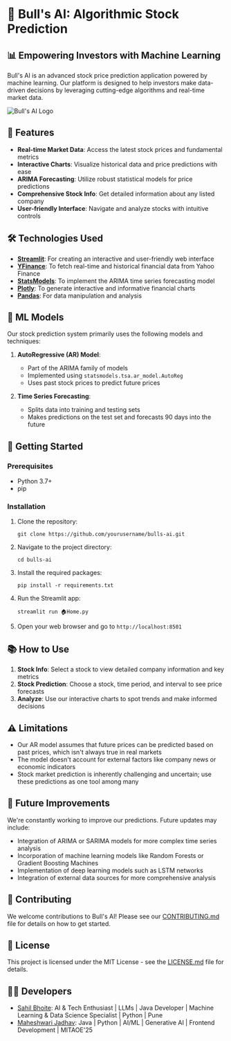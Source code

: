 # 🐂 Bull's AI: Algorithmic Stock Prediction

## 📊 Empowering Investors with Machine Learning

Bull's AI is an advanced stock price prediction application powered by machine learning. Our platform is designed to help investors make data-driven decisions by leveraging cutting-edge algorithms and real-time market data.

![Bull's AI Logo](https://your-image-url-here.com/bulls-ai-logo.png)

## 🌟 Features

- **Real-time Market Data**: Access the latest stock prices and fundamental metrics
- **Interactive Charts**: Visualize historical data and price predictions with ease
- **ARIMA Forecasting**: Utilize robust statistical models for price predictions
- **Comprehensive Stock Info**: Get detailed information about any listed company
- **User-friendly Interface**: Navigate and analyze stocks with intuitive controls

## 🛠️ Technologies Used

- **[Streamlit](https://streamlit.io/)**: For creating an interactive and user-friendly web interface
- **[YFinance](https://pypi.org/project/yfinance/)**: To fetch real-time and historical financial data from Yahoo Finance
- **[StatsModels](https://www.statsmodels.org/)**: To implement the ARIMA time series forecasting model
- **[Plotly](https://plotly.com/)**: To generate interactive and informative financial charts
- **[Pandas](https://pandas.pydata.org/)**: For data manipulation and analysis

## 🧠 ML Models

Our stock prediction system primarily uses the following models and techniques:

1. **AutoRegressive (AR) Model**: 
   - Part of the ARIMA family of models
   - Implemented using `statsmodels.tsa.ar_model.AutoReg`
   - Uses past stock prices to predict future prices

2. **Time Series Forecasting**:
   - Splits data into training and testing sets
   - Makes predictions on the test set and forecasts 90 days into the future

## 🚀 Getting Started

### Prerequisites

- Python 3.7+
- pip

### Installation

1. Clone the repository:
   ```
   git clone https://github.com/yourusername/bulls-ai.git
   ```

2. Navigate to the project directory:
   ```
   cd bulls-ai
   ```

3. Install the required packages:
   ```
   pip install -r requirements.txt
   ```

4. Run the Streamlit app:
   ```
   streamlit run 🏠Home.py
   ```

5. Open your web browser and go to `http://localhost:8501`

## 📚 How to Use

1. **Stock Info**: Select a stock to view detailed company information and key metrics
2. **Stock Prediction**: Choose a stock, time period, and interval to see price forecasts
3. **Analyze**: Use our interactive charts to spot trends and make informed decisions

## ⚠️ Limitations

- Our AR model assumes that future prices can be predicted based on past prices, which isn't always true in real markets
- The model doesn't account for external factors like company news or economic indicators
- Stock market prediction is inherently challenging and uncertain; use these predictions as one tool among many

## 🔮 Future Improvements

We're constantly working to improve our predictions. Future updates may include:

- Integration of ARIMA or SARIMA models for more complex time series analysis
- Incorporation of machine learning models like Random Forests or Gradient Boosting Machines
- Implementation of deep learning models such as LSTM networks
- Integration of external data sources for more comprehensive analysis

## 👥 Contributing

We welcome contributions to Bull's AI! Please see our [CONTRIBUTING.md](CONTRIBUTING.md) file for details on how to get started.

## 📄 License

This project is licensed under the MIT License - see the [LICENSE.md](LICENSE.md) file for details.

## 👨‍💻 Developers

- [Sahil Bhoite](https://www.linkedin.com/in/sahil-bhoite/): AI & Tech Enthusiast | LLMs | Java Developer | Machine Learning & Data Science Specialist | Python | Pune
- [Maheshwari Jadhav](https://www.linkedin.com/in/maheshwari-jadhav/): Java | Python | AI/ML | Generative AI | Frontend Development | MITAOE'25

